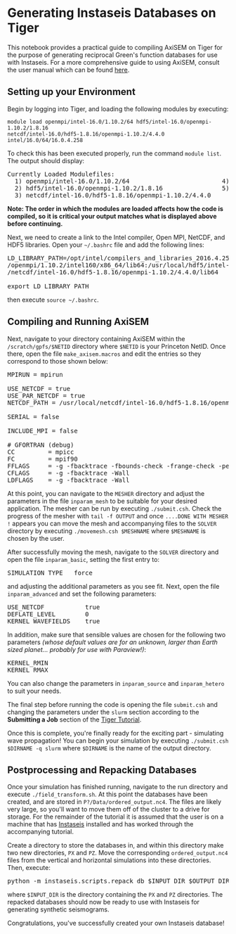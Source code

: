 # Generating Instaseis Databases on Tiger

This notebook provides a practical guide to compiling AxiSEM on Tiger for the purpose
of generating reciprocal Green's function databases for use with Instaseis. For a more
comprehensive guide to using AxiSEM, consult the user manual which can be found 
[here](https://geodynamics.org/cig/software/axisem/axisem-manual.pdf).

## Setting up your Environment

Begin by logging into Tiger, and loading the following modules by executing:


```
module load openmpi/intel-16.0/1.10.2/64 hdf5/intel-16.0/openmpi-1.10.2/1.8.16 
netcdf/intel-16.0/hdf5-1.8.16/openmpi-1.10.2/4.4.0 intel/16.0/64/16.0.4.258
```

To check this has been executed properly, run the command `module list`. The output should
display:

<pre>
Currently Loaded Modulefiles:
  1) openmpi/intel-16.0/1.10.2/64                         4) intel-mkl/11.3.4/4/64
  2) hdf5/intel-16.0/openmpi-1.10.2/1.8.16                5) intel/16.0/64/16.0.4.258
  3) netcdf/intel-16.0/hdf5-1.8.16/openmpi-1.10.2/4.4.0
</pre>

**Note: The order in which the modules are loaded affects how the code is compiled, 
so it is critical your output matches what is displayed above before continuing.**

Next, we need to create a link to the Intel compiler, Open MPI, NetCDF, and HDF5 libraries. Open 
your `~/.bashrc` file and add the following lines:

<pre>
LD_LIBRARY_PATH=/opt/intel/compilers_and_libraries_2016.4.258/linux/compiler/lib/intel64_lin:/usr/local
/openmpi/1.10.2/intel160/x86_64/lib64:/usr/local/hdf5/intel-16.0/openmpi-1.10.2/1.8.16/lib64:/usr/local
/netcdf/intel-16.0/hdf5-1.8.16/openmpi-1.10.2/4.4.0/lib64

export LD_LIBRARY_PATH
</pre> 

then execute `source ~/.bashrc`.

## Compiling and Running AxiSEM

Next, navigate to your directory containing AxiSEM within the `/scratch/gpfs/$NETID` directory 
where `$NETID` is your Princeton NetID. Once there, open the file `make_axisem.macros` and edit 
the entries so they correspond to those shown below:

<pre>
MPIRUN = mpirun

USE_NETCDF = true
USE_PAR_NETCDF = true
NETCDF_PATH = /usr/local/netcdf/intel-16.0/hdf5-1.8.16/openmpi-1.10.2/4.4.0

SERIAL = false

INCLUDE_MPI = false

# GFORTRAN (debug)
CC         = mpicc
FC         = mpif90
FFLAGS     = -g -fbacktrace -fbounds-check -frange-check -pedantic
CFLAGS     = -g -fbacktrace -Wall
LDFLAGS    = -g -fbacktrace -Wall
</pre>

At this point, you can navigate to the `MESHER` directory and adjust the parameters in
the file `inparam_mesh` to be suitable for your desired application. The mesher can be
run by executing `./submit.csh`. Check the progress of the mesher with `tail -f OUTPUT`
and once `....DONE WITH MESHER !` appears you can move the mesh and accompanying files 
to the `SOLVER` directory by executing `./movemesh.csh $MESHNAME` where `$MESHNAME` is 
chosen by the user.

After successfully moving the mesh, navigate to the `SOLVER` directory
and open the file `inparam_basic`, setting the first entry to:

<pre>
SIMULATION_TYPE   force
</pre>

and adjusting the additional parameters as you see fit. Next, open the file `inparam_advanced`
and set the following parameters:

<pre>
USE_NETCDF           true
DEFLATE_LEVEL        0
KERNEL_WAVEFIELDS    true
</pre>

In addition, make sure that sensible values are chosen for the following two parameters
*(whose default values are for an unknown, larger than Earth sized planet... probably for
use with Paraview!)*:
<pre>
KERNEL_RMIN
KERNEL_RMAX
</pre>

You can also change the parameters in `inparam_source` and `inparam_hetero` to suit your needs.

The final step before running the code is opening the file `submit.csh` and changing the 
parameters under the `slurm` section according to the **Submitting a Job** section of the 
[Tiger Tutorial](https://researchcomputing.princeton.edu/computational-hardware/tiger/tutorials).

Once this is complete, you're finally ready for the exciting part - simulating wave propagation!
You can begin your simulation by executing `./submit.csh $DIRNAME -q slurm` where
`$DIRNAME` is the name of the output directory. 

## Postprocessing and Repacking Databases

Once your simulation has finished running, navigate to the run directory and execute 
`./field_transform.sh`. At this point the databases have been created, and are stored in 
`P?/Data/ordered_output.nc4`. The files are likely very large, so you'll want to move them
off of the cluster to a drive for storage. For the remainder of the tutorial it is assumed
that the user is on a machine that has [Instaseis](http://instaseis.net/#) installed and 
has worked through the accompanying tutorial.

Create a directory to store the databases in, and within this directory make two new directories,
`PX` and `PZ`. Move the corresponding `ordered_output.nc4` files from the vertical and horizontal
simulations into these directories. Then, execute:

<pre>
python -m instaseis.scripts.repack_db $INPUT_DIR $OUTPUT_DIR
</pre>

where `$INPUT_DIR` is the directory containing the `PX` and `PZ` directories. The repacked
databases should now be ready to use with Instaseis for generating synthetic seismograms.

Congratulations, you've successfully created your own Instaseis database!
